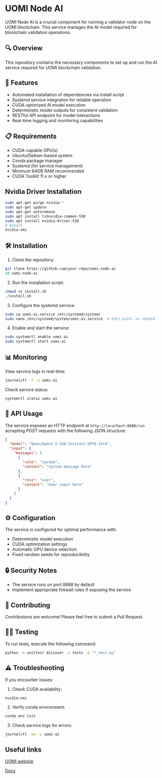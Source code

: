 # UOMI Node AI

UOMI Node AI is a crucial component for running a validator node on the UOMI blockchain. This service manages the AI model required for blockchain validation operations.

## 🔍 Overview

This repository contains the necessary components to set up and run the AI service required for UOMI blockchain validation.

## 🚀 Features

- Automated installation of dependencies via install script
- Systemd service integration for reliable operation
- CUDA-optimized AI model execution
- Deterministic model outputs for consistent validation
- RESTful API endpoint for model interactions
- Real-time logging and monitoring capabilities

## 📋 Requirements

- CUDA-capable GPU(s)
- Ubuntu/Debian-based system
- Conda package manager
- Systemd (for service management)
- Minimum 64GB RAM recommended
- CUDA Toolkit 11.x or higher

## Nvidia Driver Installation

```bash
sudo apt-get purge nvidia-*
sudo apt-get update
sudo apt-get autoremove
sudo apt install libnvidia-common-530
sudo apt install nvidia-driver-530
# Reboot
nvidia-smi
```

## 🛠️ Installation

1. Clone the repository:
```bash
git clone https://github.com/your-repo/uomi-node-ai
cd uomi-node-ai
```

2. Run the installation script:
```bash
chmod +x install.sh
./install.sh
```

3. Configure the systemd service:
```bash
sudo cp uomi-ai.service /etc/systemd/system/
sudo nano /etc/systemd/system/uomi-ai.service  # Edit paths as needed
```

4. Enable and start the service:
```bash
sudo systemctl enable uomi-ai
sudo systemctl start uomi-ai
```

## 📊 Monitoring

View service logs in real-time:
```bash
journalctl -f -u uomi-ai
```

Check service status:
```bash
systemctl status uomi-ai
```

## 🔧 API Usage

The service exposes an HTTP endpoint at `http://localhost:8888/run` accepting POST requests with the following JSON structure:

```json
{
  "model": "Qwen/Qwen2.5-32B-Instruct-GPTQ-Int4",
  "input": {
    "messages": [
      {
        "role": "system",
        "content": "System message here"
      },
      {
        "role": "user",
        "content": "User input here"
      }
    ]
  }
}
```

## ⚙️ Configuration

The service is configured for optimal performance with:
- Deterministic model execution
- CUDA optimization settings
- Automatic GPU device selection
- Fixed random seeds for reproducibility

## 🔒 Security Notes

- The service runs on port 8888 by default
- Implement appropriate firewall rules if exposing the service

## 🤝 Contributing

Contributions are welcome! Please feel free to submit a Pull Request.

## 🧑‍💻 Testing

To run tests, execute the following command:
```bash
python -m unittest discover -s tests -p "*_test.py"
```

## ⚠️ Troubleshooting

If you encounter issues:

1. Check CUDA availability:
```bash
nvidia-smi
```

2. Verify conda environment:
```bash
conda env list
```

3. Check service logs for errors:
```bash
journalctl -xe -u uomi-ai
```

## Useful links

[UOMI website](https://uomi.ai)

[Docs](https://docs.uomi.ai)
